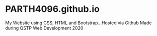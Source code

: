 # PARTH4096.github.io
My Website using CSS, HTML and Bootstrap...Hosted via Github
Made during QSTP Web Development 2020
